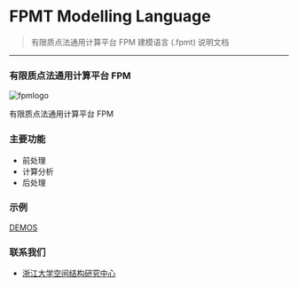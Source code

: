 # FPMT Modelling Language

> 有限质点法通用计算平台 FPM 建模语言 (.fpmt) 说明文档

---

### 有限质点法通用计算平台 FPM

![fpmlogo](/logo.svg ':size=30%')

有限质点法通用计算平台 FPM

### 主要功能

- 前处理
- 计算分析
- 后处理

### 示例

[DEMOS]()

### 联系我们

- [浙江大学空间结构研究中心](http://mstcenter.com/)
